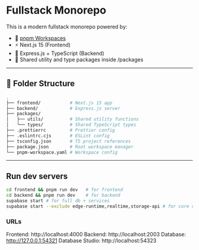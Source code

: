 # Fullstack Monorepo

This is a modern fullstack monorepo powered by:

- 🧩 [pnpm Workspaces](https://pnpm.io/workspaces)
- ⚡️ Next.js 15 (Frontend)
- 🚀 Express.js + TypeScript (Backend)
- 🧰 Shared utility and type packages inside /packages

---

## 📁 Folder Structure

```bash
.
├── frontend/           # Next.js 15 app
├── backend/            # Express.js server
├── packages/
│   ├── utils/          # Shared utility functions
│   └── types/          # Shared TypeScript types
├── .prettierrc         # Prettier config
├── .eslintrc.cjs       # ESLint config
├── tsconfig.json       # TS project references
├── package.json        # Root workspace manager
└── pnpm-workspace.yaml # Workspace config
```

---

## Run dev servers

```bash
cd frontend && pnpm run dev   # for frontend
cd backend && pnpm run dev    # for backend
supabase start # for full db + services
supabase start --exclude edge-runtime,realtime,storage-api # for core db
```

### URLs

Frontend: http://localhost:4000
Backend: http://localhost:2003
Database: http://127.0.0.1:54321
Database Studio: http://localhost:54323
